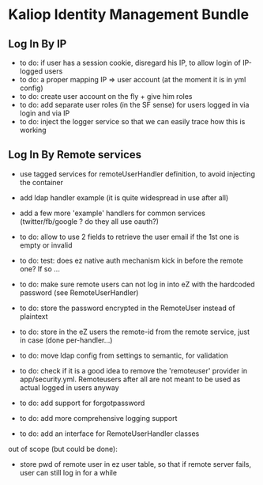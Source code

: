 Kaliop Identity Management Bundle
=================================

## Log In By IP

- to do: if user has a session cookie, disregard his IP, to allow login of IP-logged users
- to do: a proper mapping IP => user account (at the moment it is in yml config)
- to do: create user account on the fly + give him roles
- to do: add separate user roles (in the SF sense) for users logged in via login and via IP
- to do: inject the logger service so that we can easily trace how this is working

## Log In By Remote services

- use tagged services for remoteUserHandler definition, to avoid injecting the container

- add ldap handler example (it is quite widespread in use after all)

- add a few more 'example' handlers for common services (twitter/fb/google ? do they all use oauth?)

- to do: allow to use 2 fields to retrieve the user email if the 1st one is empty or invalid

- to do: test: does ez native auth mechanism kick in before the remote one? If so ...
- to do: make sure remote users can not log in into eZ with the hardcoded password (see RemoteUserHandler)
- to do: store the password encrypted in the RemoteUser instead of plaintext
- to do: store in the eZ users the remote-id from the remote service, just in case (done per-handler...)
- to do: move ldap config from settings to semantic, for validation
- to do: check if it is a good idea to remove the 'remoteuser' provider in app/security.yml. Remoteusers after all are
         not meant to be used as actual logged in users anyway
- to do: add support for forgotpassword
- to do: add more comprehensive logging support
- to do: add an interface for RemoteUserHandler classes

out of scope (but could be done):
- store pwd of remote user in ez user table, so that if remote server fails, user can still log in for a while

